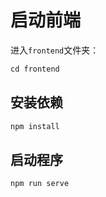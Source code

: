 # 启动前端
进入`frontend`文件夹：
```js
cd frontend
```
## 安装依赖
```js
npm install
```

## 启动程序
```js
npm run serve
```